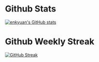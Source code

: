 # Github Stats

[![enkyuan's GitHub stats](https://github-readme-stats.vercel.app/api?username=enkyuan&show_icons=true&theme=dark)](https://github.com/anuraghazra/github-readme-stats)

# Github Weekly Streak

[![GitHub Streak](https://github-readme-streak-stats.herokuapp.com?user=enkyuan&theme=tokyonight_duo&hide_border=true&date_format=j%2Fn%5B%2FY%5D&mode=weekly)](https://git.io/streak-stats)
